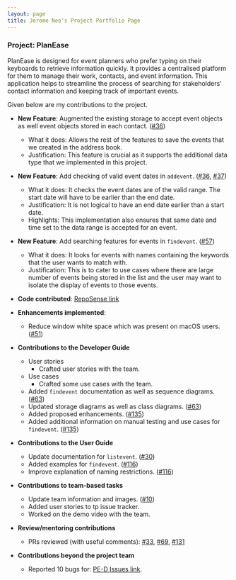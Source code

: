 ```yaml
---
layout: page
title: Jerome Neo's Project Portfolio Page
---
```


### Project: PlanEase

PlanEase is designed for event planners who prefer typing on their keyboards to retrieve information quickly.
It provides a centralised platform for them to manage their work, contacts, and event information.
This application helps to streamline the process of searching for stakeholders' contact information and keeping track of important events.

Given below are my contributions to the project.

* **New Feature**: Augmented the existing storage to accept event objects as well event objects stored in each contact. ([#36](https://github.com/AY2223S2-CS2103-W16-3/tp/pull/36))
  * What it does: Allows the rest of the features to save the events that we created in the address book.
  * Justification: This feature is crucial as it supports the additional data type that we implemented in this project.

* **New Feature**: Add checking of valid event dates in `addevent`. ([#36](https://github.com/AY2223S2-CS2103-W16-3/tp/pull/36), [#37](https://github.com/AY2223S2-CS2103-W16-3/tp/pull/37))
  * What it does: It checks the event dates are of the valid range. The start date will have to be earlier than the end date.
  * Justification: It is not logical to have an end date earlier than a start date.
  * Highlights: This implementation also ensures that same date and time set to the data range is accepted for an event.

* **New Feature**: Add searching features for events in `findevent`. ([#57](https://github.com/AY2223S2-CS2103-W16-3/tp/pull/57))
  * What it does: It looks for events with names containing the keywords that the user wants to match with.
  * Justification: This is to cater to use cases where there are large number of events being stored in the list and the user may want to isolate the display of events to those events.

* **Code contributed**: [RepoSense link](https://nus-cs2103-ay2223s2.github.io/tp-dashboard/?search=jerome-neo&breakdown=true)

* **Enhancements implemented**:
  * Reduce window white space which was present on macOS users. ([#51](https://github.com/AY2223S2-CS2103-W16-3/tp/pull/51))

* **Contributions to the Developer Guide**
  * User stories
    * Crafted user stories with the team.
  * Use cases
    * Crafted some use cases with the team.
  * Added `findevent` documentation as well as sequence diagrams. ([#63](https://github.com/AY2223S2-CS2103-W16-3/tp/pull/63))
  * Updated storage diagrams as well as class diagrams. ([#63](https://github.com/AY2223S2-CS2103-W16-3/tp/pull/63))
  * Added proposed enhancements. ([#135](https://github.com/AY2223S2-CS2103-W16-3/tp/pull/135))
  * Added additional information on manual testing and use cases for `findevent`. ([#135](https://github.com/AY2223S2-CS2103-W16-3/tp/pull/135))

* **Contributions to the User Guide**
  * Update documentation for `listevent`. ([#30](https://github.com/AY2223S2-CS2103-W16-3/tp/pull/30))
  * Added examples for `findevent`. ([#116](https://github.com/AY2223S2-CS2103-W16-3/tp/pull/116))
  * Improve explanation of naming restrictions. ([#116](https://github.com/AY2223S2-CS2103-W16-3/tp/pull/116))

* **Contributions to team-based tasks**
  * Update team information and images. ([#10](https://github.com/AY2223S2-CS2103-W16-3/tp/pull/10))
  * Added user stories to tp issue tracker.
  * Worked on the demo video with the team.

* **Review/mentoring contributions**
  * PRs reviewed (with useful comments): [#33](https://github.com/AY2223S2-CS2103-W16-3/tp/pull/33), [#69](https://github.com/AY2223S2-CS2103-W16-3/tp/pull/69), [#131](https://github.com/AY2223S2-CS2103-W16-3/tp/pull/131)

* **Contributions beyond the project team**
  * Reported 10 bugs for: [PE-D Issues link](https://github.com/jerome-neo/ped/issues).
